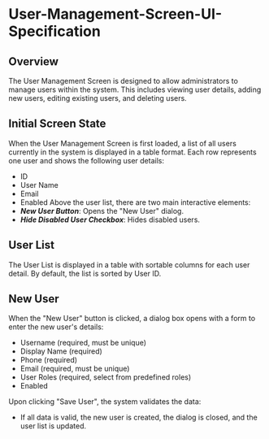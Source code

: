 # User-Management-Screen-UI-Specification
## Overview
The User Management Screen is designed to allow administrators to manage users within the system. This includes viewing user details, adding new users, editing existing users, and deleting users.

## Initial Screen State
When the User Management Screen is first loaded, a list of all users currently in the system is displayed in a table format. Each row represents one user and shows the following user details:

- ID
- User Name
- Email
- Enabled
Above the user list, there are two main interactive elements:
- ***New User Button***: Opens the "New User" dialog.
- ***Hide Disabled User Checkbox***: Hides disabled users.

## User List
The User List is displayed in a table with sortable columns for each user detail. By default, the list is sorted by User ID.

## New User
When the "New User" button is clicked, a dialog box opens with a form to enter the new user's details:

- Username (required, must be unique)
- Display Name (required)
- Phone (required)
- Email (required, must be unique)
- User Roles (required, select from predefined roles)
- Enabled

Upon clicking "Save User", the system validates the data:
- If all data is valid, the new user is created, the dialog is closed, and the user list is updated.
